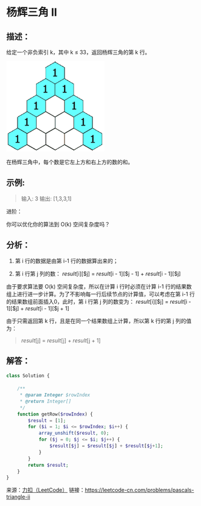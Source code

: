 # 杨辉三角 II


## 描述：

给定一个非负索引 k，其中 k ≤ 33，返回杨辉三角的第 k 行。

![杨辉三角](https://github.com/CaiHongxuan/algorithm-treasury/blob/master/images/PascalTriangleAnimated2.gif)

在杨辉三角中，每个数是它左上方和右上方的数的和。


## 示例:

> 输入: 3
> 输出: [1,3,3,1]

进阶：

你可以优化你的算法到 O(k) 空间复杂度吗？


## 分析：

1. 第 i 行的数据是由第 i-1 行的数据算出来的；

2. 第 i 行第 j 列的数： $result[$i][$j] = $result[$i - 1][$j - 1] + $result[$i - 1][$j]

由于要求算法要 O(k) 空间复杂度，所以在计算 i 行时必须在计算 i-1 行的结果数组上进行进一步计算。为了不影响每一行后续节点的计算值，可以考虑在第 i-1 行的结果数组前面插入0，此时，第 i 行第 j 列的数变为： $result[$i][$j] = $result[$i - 1][$j] + $result[$i - 1][$j + 1]

由于只需返回第 k 行，且是在同一个结果数组上计算，所以第 k 行的第 j 列的值为：
> $result[$j] = $result[$j] + $result[$j + 1]


## 解答：

```php
class Solution {

    /**
     * @param Integer $rowIndex
     * @return Integer[]
     */
    function getRow($rowIndex) {
        $result = [1];
        for ($i = 1; $i <= $rowIndex; $i++) {
            array_unshift($result, 0);
            for ($j = 0; $j <= $i; $j++) {
                $result[$j] = $result[$j] + $result[$j+1];
            }
        }
        return $result;
    }
}
```

来源：[力扣（LeetCode）](https://leetcode-cn.com/problems/pascals-triangle-ii)
链接：https://leetcode-cn.com/problems/pascals-triangle-ii
